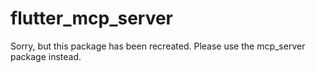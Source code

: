 # flutter_mcp_server

Sorry, but this package has been recreated. Please use the mcp_server package instead.

